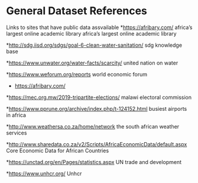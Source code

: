 # General Dataset References
Links to sites that have public data assvailable
*https://afribary.com/ africa’s largest online academic library africa’s largest online academic library

*http://sdg.iisd.org/sdgs/goal-6-clean-water-sanitation/ sdg knowledge base

*https://www.unwater.org/water-facts/scarcity/ united nation on water

*https://www.weforum.org/reports world economic forum

* https://afribary.com/

*https://mec.org.mw/2019-tripartite-elections/  malawi electoral commission 

*https://www.pprune.org/archive/index.php/t-124152.html busiest airports in africa

*http://www.weathersa.co.za/home/network the south african weather services

*http://www.sharedata.co.za/v2/Scripts/AfricaEconomicData/default.aspx  
Core Economic Data for African Countries

*https://unctad.org/en/Pages/statistics.aspx
UN trade and development

*https://www.unhcr.org/ Unhcr